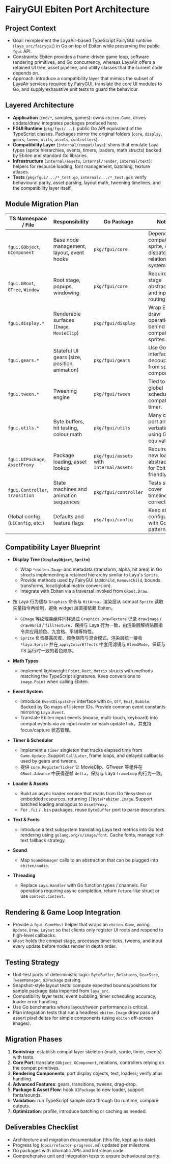 # FairyGUI Ebiten Port Architecture

## Project Context
- Goal: reimplement the LayaAir-based TypeScript FairyGUI runtime (`laya_src/fairygui`) in Go on top of Ebiten while preserving the public `fgui` API.
- Constraints: Ebiten provides a frame-driven game loop, software rendering primitives, and Go concurrency, whereas LayaAir offers a retained UI tree, asset pipeline, and utility classes that the current code depends on.
- Approach: introduce a compatibility layer that mimics the subset of LayaAir services required by FairyGUI, translate the core UI modules to Go, and supply exhaustive unit tests to guard the behaviour.

## Layered Architecture
- **Application** (`cmd/*`, samples, games): owns `ebiten.Game`, drives update/draw, integrates packages produced here.
- **FGUI Runtime** (`pkg/fgui/...`): public Go API equivalent of the TypeScript classes. Packages mirror the original folders (`core`, `display`, `gears`, `tween`, `utils`, `assets`, `controllers`).
- **Compatibility Layer** (`internal/compat/laya`): shims that emulate Laya types (sprite hierarchies, events, timers, loaders, math structs) backed by Ebiten and standard Go libraries.
- **Infrastructure** (`internal/assets`, `internal/render`, `internal/text`): helpers for resource loading, font management, batching, texture atlases.
- **Tests** (`pkg/fgui/.../*_test.go`, `internal/.../*_test.go`): verify behavioural parity, asset parsing, layout math, tweening timelines, and the compatibility layer itself.

## Module Migration Plan

| TS Namespace / File                | Responsibility                                            | Go Package                         | Notes |
|------------------------------------|-----------------------------------------------------------|------------------------------------|-------|
| `fgui.GObject`, `GComponent`       | Base node management, layout, event hooks                | `pkg/fgui/core`                    | Depends on compat sprite, event dispatcher, relations system. |
| `fgui.GRoot`, `GTree`, `Window`    | Root stage, popups, windowing                             | `pkg/fgui/core`                    | Requires stage abstraction and input routing. |
| `fgui.display.*`                   | Renderable surfaces (`Image`, `MovieClip`)                | `pkg/fgui/display`                 | Wrap Ebiten draw operations behind compat sprites. |
| `fgui.gears.*`                     | Stateful UI gears (size, position, animation)             | `pkg/fgui/gears`                   | Use Go interfaces to decouple from specific components. |
| `fgui.tween.*`                     | Tweening engine                                           | `pkg/fgui/tween`                   | Tied to global scheduler in compat timer. |
| `fgui.utils.*`                     | Byte buffers, hit testing, colour math                    | `pkg/fgui/utils`                   | Many can port almost verbatim using Go equivalents. |
| `fgui.UIPackage`, `AssetProxy`     | Package loading, asset lookup                            | `pkg/fgui/assets` with `internal/assets` | Requires new loader abstraction for Ebiten-friendly IO. |
| `fgui.Controller`, `Transition`    | State machines and animation sequences                    | `pkg/fgui/controller`              | Tests should cover timeline correctness. |
| Global config (`UIConfig`, etc.)   | Defaults and feature flags                                | `pkg/fgui/config`                  | Keep static configuration with Go init patterns. |

## Compatibility Layer Blueprint

- **Display Tree (`DisplayObject`, `Sprite`)**
  - Wrap `*ebiten.Image` and metadata (transform, alpha, hit area) in Go structs implementing a retained hierarchy similar to Laya's `Sprite`.
  - Provide methods used by FairyGUI (`AddChild`, `RemoveChild`, bounds transforms, local/global matrix conversion).
  - Integrate with Ebiten via a traversal invoked from `GRoot.Draw`.
- 按 Laya 行为缓存 `Graphics` 命令与 `HitArea`，渲染层从 compat `Sprite` 读取矢量指令再绘制，避免 widget 层直接依赖 Ebiten。
  - `GImage` 等纹理类组件同样通过 `Graphics.DrawTexture` 记录 `drawImage` / `draw9Grid` / `fillTexture`，保持与 Laya 行为一致，由渲染层解析贴图指令并应用颜色、九宫格、平铺等特性。
  - `Sprite` 负责暴露灰度、颜色矩阵与混合模式，渲染层统一接收 `*laya.Sprite` 并在 `applyColorEffects` 中套用滤镜与 `BlendMode`，保证与 TS 运行时一致的着色顺序。

- **Math Types**
  - Implement lightweight `Point`, `Rect`, `Matrix` structs with methods matching the TypeScript signatures. Keep conversions to `image.Point` when calling Ebiten.

- **Event System**
  - Introduce `EventDispatcher` interface with `On`, `Off`, `Emit`, `Bubble`. Backed by Go maps of listener IDs. Provide common event constants mirroring `Laya.Event`.
  - Translate Ebiten input events (mouse, multi-touch, keyboard) into compat events via an input router on each update tick，并支持 focus/capture 状态管理。

- **Timer & Scheduler**
  - Implement a `Timer` singleton that tracks elapsed time from `Game.Update`. Support `CallLater`, frame loops, and delayed callbacks used by gears and tweens.
  - 提供 `core.RegisterTicker` 让 MovieClip、GTween 等组件在 `GRoot.Advance` 中获得逐帧 `delta`，保持与 Laya `frameLoop` 的行为一致。

- **Loader & Assets**
  - Build an async loader service that reads from Go filesystem or embedded resources, returning `[]byte`/`*ebiten.Image`. Support batched loading analogous to `AssetProxy`.
  - For `.fui` / `.bin` packages, reuse `ByteBuffer` port to parse descriptors.

- **Text & Fonts**
  - Introduce a text subsystem translating Laya text metrics into Go text rendering using `golang.org/x/image/font`. Cache fonts, manage rich text fallback strategy.

- **Sound**
  - Map `SoundManager` calls to an abstraction that can be plugged into `ebiten/audio`.

- **Threading**
  - Replace `Laya.Handler` with Go function types / channels. For operations requiring async completion, return `Future`-like struct or use `context.Context`.

## Rendering & Game Loop Integration
- Provide a `fgui.GameHost` helper that wraps an `ebiten.Game`, wiring `Update`, `Draw`, `Layout` so that clients only register UI roots and respond to high-level callbacks.
- `GRoot` holds the compat stage, processes timer ticks, tweens, and input every update before nodes render in depth order.

## Testing Strategy
- Unit-test ports of deterministic logic: `ByteBuffer`, `Relations`, `GearSize`, `TweenManager`, `UIPackage` parsing.
- Snapshot-style layout tests: compute expected bounds/positions for sample package data imported from `laya_src`.
- Compatibility layer tests: event bubbling, timer scheduling accuracy, loader error handling.
- Use Go benchmarks where layout/tween performance is critical.
- Plan integration tests that run a headless `ebiten.Image` draw pass and assert pixel deltas for simple components (using `ebiten` off-screen images).

## Migration Phases
1. **Bootstrap**: establish compat layer skeleton (math, sprite, timer, events) with tests.
2. **Core Port**: translate `GObject`, `GComponent`, relations, controllers relying on the compat primitives.
3. **Rendering Components**: port display objects, text, loaders; verify atlas handling.
4. **Advanced Features**: gears, transitions, tweens, drag-drop.
5. **Package & Asset Flow**: hook `UIPackage` to new loader, support fonts/sounds.
6. **Validation**: run TypeScript sample data through Go runtime, compare outputs.
7. **Optimization**: profile, introduce batching or caching as needed.

## Deliverables Checklist
- Architecture and migration documentation (this file, kept up to date).
- Progress log (`docs/refactor-progress.md`) updated per milestone.
- Go packages with idiomatic APIs and lint-clean code.
- Comprehensive unit and integration tests to ensure behavioural parity.
